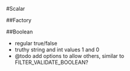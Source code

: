 #Scalar

##Factory


##Boolean
* regular true/false 
* truthy string and int values 1 and 0
* @todo add options to allow others, similar to FILTER_VALIDATE_BOOLEAN?
